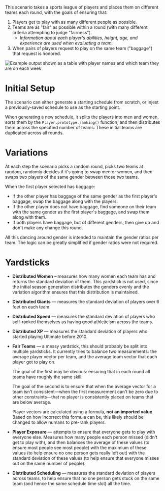 This scenario takes a sports league of players and places them on different
teams each round, with the goals of ensuring that:

1. Players get to play with as many different people as possible.
2. Teams are as "fair" as possible within a round (with many different criteria
   attempting to judge "fairness").
   * _Information about each player's abilities, height, age, and experience are
     used when evaluating a team._
3. When pairs of players request to play on the same team ("baggage") that
   request is honored.

![Example output shown as a table with player names and which team they are on
each week](example.png)

# Initial Setup
The scenario can either generate a starting schedule from scratch, or injest a
previously-saved schedule to use as the starting point.

When generating a new schedule, it splits the players into men and women, sorts
them by the `Player.prototype.ranking()` function, and then distributes them
across the specified number of teams. These initial teams are duplicated across
all rounds.

# Variations
At each step the scenario picks a random round, picks two teams at random,
randomly decides if it's going to swap men or women, and then swaps two players
of the same gender between those two teams.

When the first player selected has baggage:

* If the other player has baggage of the same gender as the first player's
  baggage, swap the baggage along with the players.
* If the other player does not have baggage, find someone on their team with the
  same gender as the first player's baggage, and swap them along with them.
* If both players have baggage, but of different genders, then give up and don't
  make any change this round.

All this dancing around gender is intended to maintain the gender ratios per
team. The logic can be greatly simplified if gender ratios were not required.


# Yardsticks

* **Distributed Women** – measures how many women each team has and returns the
  standard deviation of them. This yardstick is not used, since the initial
  season generation distributes the genders evenly and the variation algorithm
  ensures that this distribution is maintained.

* **Distributed Giants** — measures the standard deviation of players over 6
  feet on each team.

* **Distributed Speed** — measures the standard deviation of players who
  self-ranked themselves as having good athleticism across the teams.

* **Distributed XP** — measures the standard deviation of players who started
  playing Ultimate before 2010.

* **Fair Teams** — a messy yardstick, this should probably be split into
  multiple yardsticks. It currently tries to balance two measurements: the
  average player vector per team, and the average team vector that each player
  got to play on.

  The goal of the first may be obvious: ensuring that in each round all teams
  have roughly the same skill.

  The goal of the second is to ensure that when the average vector for a team
  isn't consistent—when the first measurement can't be zero due to other
  constraints—that no player is consistently placed on teams that are below
  average.

  Player vectors are calculated using a formula, **not an imported value**.
  Based on how incorrect this formula can be, this likely should be changed to
  allow humans to pre-rank players.

* **Player Exposure** — attempts to ensure that everyone gets to play with
  everyone else. Measures how many people each person missed (didn't get to play
  with), and then balances the average of these values (to ensure most people
  see most people) with the maximium of these values (to help ensure no one
  person gets really left out) with the standard deviation of these values (to
  help ensure that everyone misses out on the same number of people).

* **Distributed Scheduling** — measures the standard deviation of players across
  teams, to help ensure that no one person gets stuck on the same team (and
  hence the same schedule time slot) all the time.